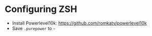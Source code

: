# Configuring ZSH

- Install Powerlevel10k: https://github.com/romkatv/powerlevel10k
- Save `.purepower` to `~`
